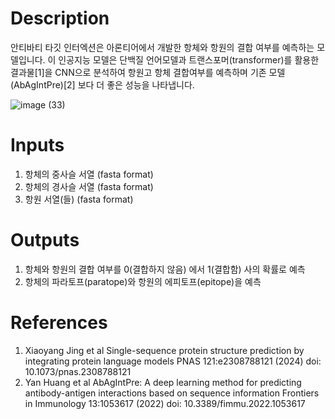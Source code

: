 # Description 

안티바티 타깃 인터엑션은 아론티어에서 개발한 항체와 항원의 결합 여부를 예측하는 모델입니다. 이 인공지능 모델은 단백질 언어모델과 트랜스포머(transformer)를 활용한 결과물[1]을 CNN으로 분석하여 항원고 항체 결합여부를 예측하며 기존 모델(AbAgIntPre)[2] 보다 더 좋은 성능을 나타냅니다. 

![image (33)](https://github.com/arontier/ad3-tutorials/assets/121647082/825a376d-58ba-4178-aa58-4ff6f7e6772b)


# Inputs

1. 항체의 중사슬 서열 (fasta format)
2. 항체의 경사슬 서열 (fasta format)
3. 항원 서열(들) (fasta format)

# Outputs

1. 항체와 항원의 결합 여부를 0(결합하지 않음) 에서 1(결합함) 사의 확률로 예측
2. 항체의 파라토프(paratope)와 항원의 에피토프(epitope)을 예측

# References
1. Xiaoyang Jing et al Single-sequence protein structure prediction by integrating protein language models PNAS 121:e2308788121 (2024) doi: 10.1073/pnas.2308788121
2. Yan Huang et al AbAgIntPre: A deep learning method for predicting antibody-antigen interactions based on sequence information Frontiers in Immunology 13:1053617 (2022) doi: 10.3389/fimmu.2022.1053617
